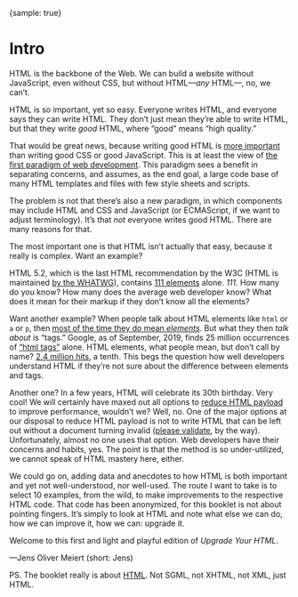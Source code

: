 {sample: true}
# Intro

HTML is the backbone of the Web. We can build a website without JavaScript, even without CSS, but without HTML—_any_ HTML—, no, we can’t.

HTML is so important, yet so easy. Everyone writes HTML, and everyone says they can write HTML. They don’t just mean they’re able to write HTML, but that they write _good_ HTML, where “good” means “high quality.”

That would be great news, because writing good HTML is [more important](https://meiert.com/en/blog/rules-for-html/) than writing good CSS or good JavaScript. This is at least the view of [the first paradigm of web development](https://meiert.com/en/blog/two-paradigms/). This paradigm sees a benefit in separating concerns, and assumes, as the end goal, a large code base of many HTML templates and files with few style sheets and scripts.

The problem is not that there’s also a new paradigm, in which components may include HTML and CSS and JavaScript (or ECMAScript, if we want to adjust terminology). It’s that _not_ everyone writes good HTML. There are many reasons for that.

The most important one is that HTML isn’t actually that easy, because it really is complex. Want an example?

HTML&nbsp;5.2, which is the last HTML recommendation by the W3C (HTML is maintained [by the WHATWG](https://spec.whatwg.org/)), contains [111 elements](https://meiert.com/en/indices/html-elements/) alone. _111._ How many do you know? How many does the average web developer know? What does it mean for their markup if they don’t know all the elements?

Want another example? When people talk about HTML elements like `html` or `a` or `p`, then [most of the time they do mean _elements_](https://www.456bereastreet.com/archive/200508/html_tags_vs_elements_vs_attributes/). But what they then _talk about_ is “tags.” Google, as of September, 2019, finds 25 million occurrences of [“html tags”](https://www.google.com/search?q="html+tags") alone. HTML elements, what people mean, but don’t call by name? [2.4 million hits](https://www.google.com/search?q="html+elements"), a tenth. This begs the question how well developers understand HTML if they’re not sure about the difference between elements and tags.

Another one? In a few years, HTML will celebrate its 30th birthday. Very cool! We will certainly have maxed out all options to [reduce HTML payload](https://meiert.com/en/blog/html-performance/) to improve performance, wouldn’t we? Well, no. One of the major options at our disposal to reduce HTML payload is not to write HTML that can be left out without a document turning invalid ([please validate](https://meiert.com/en/blog/about-validation/), by the way). Unfortunately, almost no one uses that option. Web developers have their concerns and habits, yes. The point is that the method is so under-utilized, we cannot speak of HTML mastery here, either.

We could go on, adding data and anecdotes to how HTML is both important and yet not well-understood, nor well-used. The route I want to take is to select 10 examples, from the wild, to make improvements to the respective HTML code. That code has been anonymized, for this booklet is not about pointing fingers. It’s simply to look at HTML and note what else we can do, how we can improve it, how we can: upgrade it.

Welcome to this first and light and playful edition of _Upgrade Your HTML_.

—Jens Oliver Meiert (short: Jens)

PS.
The booklet really is about [HTML](https://html.spec.whatwg.org/multipage/). Not SGML, not XHTML, not XML, just HTML.